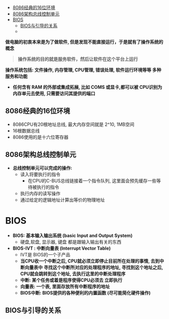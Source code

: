 - [8086经典的16位环境](#8086经典的16位环境)
- [8086架构总线控制单元](#8086架构总线控制单元)
- [BIOS](#BIOS)
  - [BIOS与引导的关系](#BIOS与引导的关系)
  - 



**做电脑的初衷本来是为了做软件, 但是发现不能直接运行，于是就有了操作系统的概念**

> **操作系统的目的就是服务软件，然后让软件在这个平台上运行**

**操作系统包括: 文件操作, 内存管理, CPU管理, 错误处理, 软件运行环境等等  多种服务和功能**



- **任何含有 RAM 的外部或集成拓展, 比如 COMS 或显卡,都可以被 CPU识别为内存单元去使用, 只需要访问其提供的端口**



## 8086经典的16位环境

- 8086CPU有20根地址总线, 最大内存空间就是 2^10,  1MB空间
- 16根数据总线
- 8086使用的是十六位寄存器



## 8086架构总线控制单元

- **总线控制单元可以完成的操作:**
  - 读入将要执行的指令
    - 在CPU的C-BUS总线链接着一个指令队列, 这里面会预先缓存一些等待被执行的指令
  - 执行内存的读写操作
  - 通过给定的逻辑地址计算出等价的物理地址



# BIOS

- **BIOS: 基本输入输出系统 (basic Input and Output System)**
  - 硬盘,软盘, 显示器, 键盘 都是跟输入输出有关的东西
- **BIOS-IVT : 中断向量表  (Interrupt Vector Table)**
  - IVT是 BIOS的一个子产品
  - **当CPU收一个中断之后, CPU就必须立即停止目前所在处理的事情, 去到中断向量表中 寻找这个中断所对应的处理程序的地址,  寻找到这个地址之后, CPU就会跳转到这个地址, 去执行这里的中断处理程序** 
  - **中断:  某个任务或着是程序使得CPU必须去 立即执行**
  - **向量表: 一个表, 里面存放所有中断程序的地址**
  - **BIOS中断: BIOS提供的各种便利的内置函数 (尽可能简化硬件操作)**



## BIOS与引导的关系







